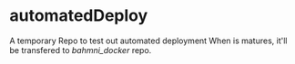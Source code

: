 # automatedDeploy

A temporary Repo to test out automated deployment
When is matures, it'll be transfered to *bahmni_docker* repo.

